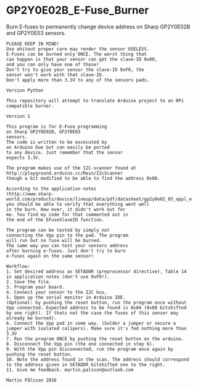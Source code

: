 # GP2Y0E02B_E-Fuse_Burner
Burn E-fuses to permanently change device address on Sharp GP2Y0E02B and GP2Y0E03 sensors.

    PLEASE KEEP IN MIND!
    Use whitout proper care may render the sensor USELESS.
    E-Fuses can be burned only ONCE. The worst thing that
    can happen is that your sensor can get the slave-ID 0x00,
    and you can only have one of those!
    Don't try to give your sensor the slave-ID 0xF0, the
    sensor won't work with that slave-ID.
    Don't apply more than 3.3V to any of the sensors pads.
    
    Version Python
    
    This repository will attempt to translate Arduino project to an RPi compatible burner.
    
    Version 1

    This program is for E-Fuse programming
    on Sharp GP2Y0E02B, GP2Y0E03
    sensors. 
    The code is written to be excecuted by
    an Arduino Due but can easily be ported
    to any device. Just remember that the sensor
    expects 3.3V.
    
    The program makes use of the I2C-scanner found at
    http://playground.arduino.cc/Main/I2cScanner
    though a bit modified to be able to find the address 0x00.
    
    According to the application notes
    (http://www.sharp-world.com/products/device/lineup/data/pdf/datasheet/gp2y0e02_03_appl_e.pdf)
    you should be able to verify that everything went well
    in the burn. How ever, it didn't work out for
    me. You find my code for that commented out in
    the end of the EFuseSlaveID function.

    The program can be tested by simply not
    connecting the Vpp pin to the pad. The program
    will run but no fuse will be burned.
    The same way you can test your sensors address
    after burning e-fuses. Just don't try to burn
    e-fuses again on the same sensor!

    Workflow:
    1. Set desired address as SETADDR (preprocessor directive), Table 14 in application notes (don't use 0xF0!).
    2. Save the file.
    3. Program your board.
    4. Connect your sensor to the I2C bus.
    5. Open up the serial monitor in Arduino IDE.
    (Optional: by pushing the reset button, run the program once without Vpp connected. Expected address to be found is 0x04 (0x80 bitshifted by one right). If thats not the case the fuses of this sensor may already be burned).
    6. Connect the Vpp pad in some way. (Solder a jumper or secure a jumper with isolated calipers). Make sure it's fed nothing more than 3.3V
    7. Run the program ONCE by pushing the reset button on the arduino. 
    8. Disconnect the Vpp pin (the one connected in step 6).
    9. With the Vpp pin disconnected, run the program once again by pushing the reset button.
    10. Note the address found in the scan. The address should correspond to the address given in SETADDR bitshifted one to the right.
    11. Give me feedback. martin.palsson@outlook.com
    
    Martin Pålsson 2016
